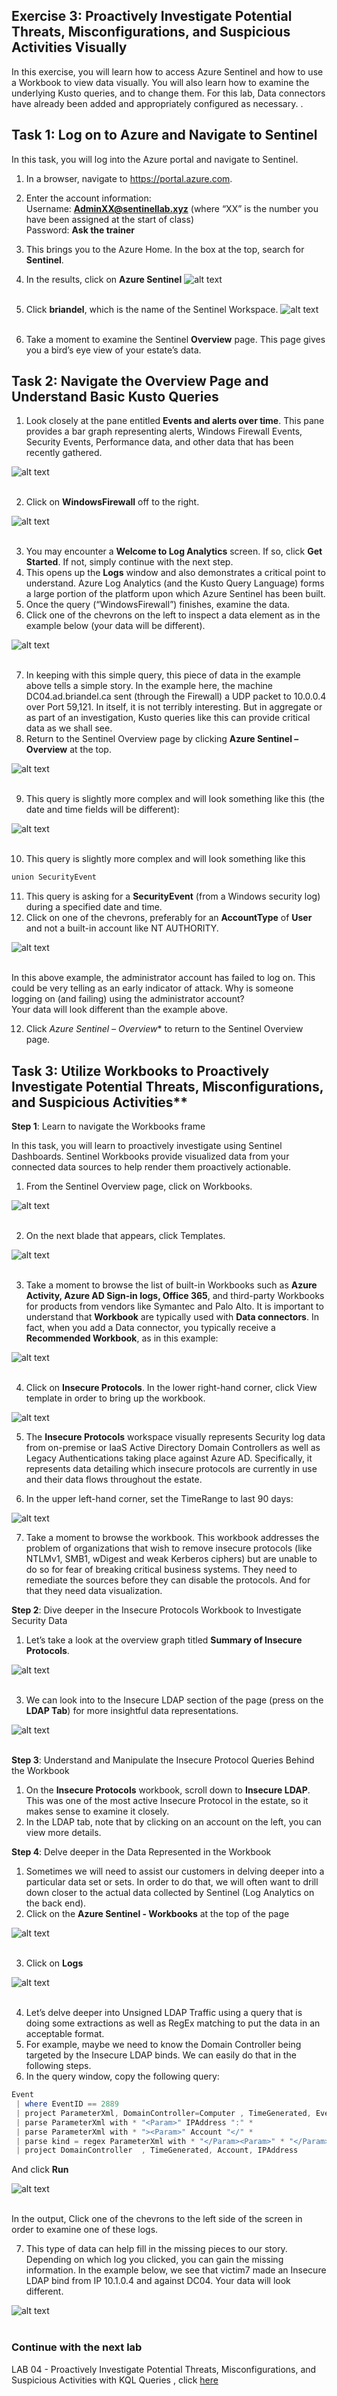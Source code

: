 ## Exercise 3: Proactively Investigate Potential Threats, Misconfigurations, and Suspicious Activities Visually 
In this exercise, you will learn how to access Azure Sentinel and how to use a Workbook to view data visually. You will also learn how to examine the underlying Kusto queries, and to change them.
For this lab, Data connectors have already been added and appropriately configured as necessary.
.<br>

## Task 1: Log on to Azure and Navigate to Sentinel
In this task, you will log into the Azure portal and navigate to Sentinel.
1.	In a browser, navigate to https://portal.azure.com.

2.	Enter the account information:<br>
Username: **AdminXX@sentinellab.xyz** (where “XX” is the number you have been assigned at the start of class)<br>
Password: **Ask the trainer**<br>

3.	This brings you to the Azure Home. In the box at the top, search for **Sentinel**.
4.	In the results, click on **Azure Sentinel**
![alt text](https://raw.githubusercontent.com/Yaniv-Shasha/Sentinel/master/Labs/LAB01/screenshots/portal2.PNG
)<br><br>
6.	Click **briandel**, which is the name of the Sentinel Workspace.
![alt text](https://raw.githubusercontent.com/Yaniv-Shasha/Sentinel/master/Labs/LAB01/screenshots/workspace.PNG
)<br><br>

7.	Take a moment to examine the Sentinel **Overview** page. This page gives you a bird’s eye view of your estate’s data.<br>

## Task 2: Navigate the Overview Page and Understand Basic Kusto Queries

1. Look closely at the pane entitled **Events and alerts over time**. This pane provides a bar graph representing alerts, Windows Firewall Events, Security Events, Performance data, and other data that has been recently gathered.

![alt text](https://raw.githubusercontent.com/Yaniv-Shasha/Sentinel/master/Labs/LAB03/screenshots/evetns.PNG
)<br><br>

2.	Click on **WindowsFirewall** off to the right.

![alt text](https://raw.githubusercontent.com/Yaniv-Shasha/Sentinel/master/Labs/LAB03/screenshots/FW.PNG
)<br><br>

3.	You may encounter a **Welcome to Log Analytics** screen. If so, click **Get Started**. If not, simply continue with the next step.
4.	This opens up the **Logs** window and also demonstrates a critical point to understand. Azure Log Analytics (and the Kusto Query Language) forms a large portion of the platform upon which Azure Sentinel has been built.
5.	Once the query (“WindowsFirewall”) finishes, examine the data.
6.	Click one of the chevrons on the left to inspect a data element as in the example below (your data will be different).

![alt text](https://raw.githubusercontent.com/Yaniv-Shasha/Sentinel/master/Labs/LAB03/screenshots/FW_Events.PNG
)<br><br>

7.	In keeping with this simple query, this piece of data in the example above tells a simple story. In the example here, the machine DC04.ad.briandel.ca sent (through the Firewall) a UDP packet to 10.0.0.4 over Port 59,121. In itself, it is not terribly interesting. But in aggregate or as part of an investigation, Kusto queries like this can provide critical data as we shall see.
8.	Return to the Sentinel Overview page by clicking **Azure Sentinel – Overview** at the top.

![alt text](https://raw.githubusercontent.com/Yaniv-Shasha/Sentinel/master/Labs/LAB03/screenshots/menu.PNG
)<br><br>

9.	This query is slightly more complex and will look something like this (the date and time fields will be different):

![alt text](https://raw.githubusercontent.com/Yaniv-Shasha/Sentinel/master/Labs/LAB03/screenshots/securityevents1.PNG
)<br><br>

10. This query is slightly more complex and will look something like this

```powershell
union SecurityEvent
```

11.	This query is asking for a **SecurityEvent** (from a Windows security log) during a specified date and time.
12.	Click on one of the chevrons, preferably for an **AccountType** of **User** and not a built-in account like NT AUTHORITY.

![alt text](https://raw.githubusercontent.com/Yaniv-Shasha/Sentinel/master/Labs/LAB03/screenshots/Atype.PNG
)<br><br>

In this above example, the administrator account has failed to log on. This could be very telling as an early indicator of attack. Why is someone logging on (and failing) using the administrator account?<br>
Your data will look different than the example above.

12.	Click *Azure Sentinel – Overview** to return to the Sentinel Overview page.

## Task 3: Utilize Workbooks to Proactively Investigate Potential Threats, Misconfigurations, and Suspicious Activities**<br>

**Step 1**: Learn to navigate the Workbooks frame<br>

In this task, you will learn to proactively investigate using Sentinel Dashboards. Sentinel Workbooks provide visualized data from your connected data sources to help render them proactively actionable.
1.	From the Sentinel Overview page, click on Workbooks.

![alt text](https://raw.githubusercontent.com/Yaniv-Shasha/Sentinel/master/Labs/LAB03/screenshots/workbookMenu.png
)<br><br>

2. On the next blade that appears, click Templates.

![alt text](https://raw.githubusercontent.com/Yaniv-Shasha/Sentinel/master/Labs/LAB03/screenshots/workbooktemplate1.png
)<br><br>

3.	Take a moment to browse the list of built-in Workbooks such as **Azure Activity, Azure AD Sign-in logs, Office 365**, and third-party Workbooks for products from vendors like Symantec and Palo Alto. It is important to understand that **Workbook** are typically used with **Data connectors**. In fact, when you add a Data connector, you typically receive a **Recommended Workbook**, as in this example:

![alt text](https://raw.githubusercontent.com/Yaniv-Shasha/Sentinel/master/Labs/LAB03/screenshots/recoworkbooks.png
)<br><br>

4. Click on **Insecure Protocols**. In the lower right-hand corner, click View template in order to bring up the workbook.

![alt text](https://raw.githubusercontent.com/Yaniv-Shasha/Sentinel/master/Labs/LAB03/screenshots/insecure_template.png)<br>


5. The **Insecure Protocols** workspace visually represents Security log data from on-premise or IaaS Active Directory Domain Controllers as well as Legacy Authentications taking place against Azure AD. Specifically, it represents data detailing which insecure protocols are currently in use and their data flows throughout the estate.


6. In the upper left-hand corner, set the TimeRange to last 90 days:

![alt text](https://raw.githubusercontent.com/Yaniv-Shasha/Sentinel/master/Labs/LAB03/screenshots/timerange.png)<br>


7.  Take a moment to browse the workbook. This workbook addresses the problem of organizations that wish to remove insecure protocols (like NTLMv1, SMB1, wDigest and weak Kerberos ciphers) but are unable to do so for fear of breaking critical business systems. They need to remediate the sources before they can disable the protocols. And for that they need data visualization.<br>

**Step 2**: Dive deeper in the Insecure Protocols Workbook to Investigate Security Data
1.	Let’s take a look at the overview graph titled **Summary of Insecure Protocols**.

![alt text](https://raw.githubusercontent.com/Yaniv-Shasha/Sentinel/master/Labs/LAB03/screenshots/global_insecure.png
)<br><br>


3.	We can look into to the Insecure LDAP section of the page (press on the **LDAP Tab**) for more insightful data representations.<br>

![alt text](https://raw.githubusercontent.com/Yaniv-Shasha/Sentinel/master/Labs/LAB03/screenshots/unsignedLDAP.png
)<br><br>

**Step 3**: Understand and Manipulate the Insecure Protocol Queries Behind the Workbook<br>
1.	On the **Insecure Protocols** workbook, scroll down to **Insecure LDAP**. This was one of the most active Insecure Protocol in the estate, so it makes sense to examine it closely.
2.	In the LDAP tab, note that by clicking on an account on the left, you can view more details.

**Step 4**: Delve deeper in the Data Represented in the Workbook

1.	Sometimes we will need to assist our customers in delving deeper into a particular data set or sets. In order to do that, we will often want to drill down closer to the actual data collected by Sentinel (Log Analytics on the back end). 
2.	Click on the **Azure Sentinel - Workbooks** at the top of the page


![alt text](https://raw.githubusercontent.com/Yaniv-Shasha/Sentinel/master/Labs/LAB03/screenshots/workbook_bar.png
)<br><br>

3.	Click on **Logs**

![alt text](https://raw.githubusercontent.com/Yaniv-Shasha/Sentinel/master/Labs/LAB03/screenshots/worbook_logs.png
)<br><br>

4.	Let’s delve deeper into Unsigned LDAP Traffic using a query that is doing some extractions as well as RegEx matching to put the data in an acceptable format. 
5.	For example, maybe we need to know the Domain Controller being targeted by the Insecure LDAP binds. We can easily do that in the following steps.
6.	In the query window, copy the following query:

```powershell
Event
 | where EventID == 2889 
 | project ParameterXml, DomainController=Computer , TimeGenerated, EventID 
 | parse ParameterXml with * "<Param>" IPAddress ":" *
 | parse ParameterXml with * "><Param>" Account "</" *
 | parse kind = regex ParameterXml with * "</Param><Param>" * "</Param><Param>" BindingType "</Param>"
 | project DomainController  , TimeGenerated, Account, IPAddress  
```
And click **Run**

![alt text](https://raw.githubusercontent.com/Yaniv-Shasha/Sentinel/master/Labs/LAB03/screenshots/workbook_script.png
)<br><br>


In the output, Click one of the chevrons to the left side of the screen in order to examine one of these logs.

7.	This type of data can help fill in the missing pieces to our story. Depending on which log you clicked, you can gain the missing information. In the example below, we see that victim7 made an Insecure LDAP bind from IP 10.1.0.4 and against DC04. Your data will look different.

![alt text](https://raw.githubusercontent.com/Yaniv-Shasha/Sentinel/master/Labs/LAB03/screenshots/workbook_results1.png
)<br><br>



### Continue with the next lab
LAB 04 - Proactively Investigate Potential Threats, Misconfigurations, and Suspicious Activities with KQL Queries , click <a href="https://github.com/Yaniv-Shasha/Sentinel/tree/master/Labs/LAB04" target="_blank">here</a>